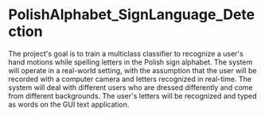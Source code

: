 # PolishAlphabet_SignLanguage_Detection

 The project's goal is to train a multiclass classifier to recognize a user's hand motions while spelling letters in the Polish sign alphabet. The system will operate in a real-world setting, with the assumption that the user will be recorded with a computer camera and letters recognized in real-time. The system will deal with different users who are dressed differently and come from different backgrounds. The user's letters will be recognized and typed as words on the GUI text application.
